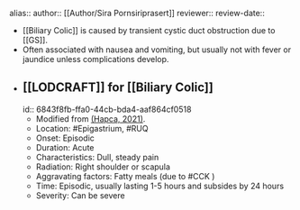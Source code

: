 alias::
author:: [[Author/Sira Pornsiriprasert]] 
reviewer::
review-date::

- [[Biliary Colic]] is caused by transient cystic duct obstruction due to [[GS]].
- Often associated with nausea and vomiting, but usually not with fever or jaundice unless complications develop.
- ## [[LODCRAFT]] for [[Biliary Colic]]
  id:: 6843f8fb-ffa0-44cb-bda4-aaf864cf0518
	- Modified from [(Hapca, 2021)]([[References/Hapca2021Biliary]]).
	- Location: #Epigastrium, #RUQ
	- Onset: Episodic
	- Duration: Acute
	- Characteristics: Dull, steady pain
	- Radiation: Right shoulder or scapula
	- Aggravating factors: Fatty meals (due to #CCK )
	- Time: Episodic, usually lasting 1-5 hours and subsides by 24 hours
	- Severity: Can be severe